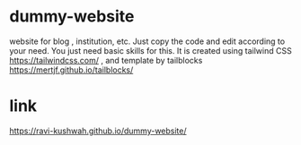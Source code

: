 # dummy-website
website  for blog , institution, etc. Just copy the code and edit according to your need. You just need basic skills for this. It is created using tailwind CSS https://tailwindcss.com/ , and template by tailblocks https://mertjf.github.io/tailblocks/



# link
https://ravi-kushwah.github.io/dummy-website/
